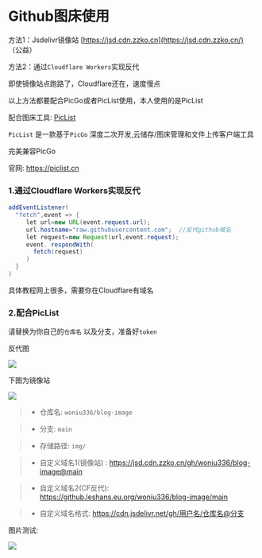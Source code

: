 

# Github图床使用

方法1：Jsdelivr镜像站 [https://jsd.cdn.zzko.cn](https://jsd.cdn.zzko.cn/)  （公益）

方法2：通过`Cloudflare Workers`实现反代

即使镜像站点跑路了，Cloudflare还在，速度慢点

以上方法都要配合PicGo或者PicList使用，本人使用的是PicList

配合图床工具: [PicList](https://github.com/Kuingsmile/PicList)


`PicList` 是一款基于`PicGo` 深度二次开发,云储存/图床管理和文件上传客户端工具


完美兼容PicGo


官网: https://piclist.cn


### 1.通过Cloudflare Workers实现反代

```java
addEventListener(
  "fetch",event => {
     let url=new URL(event.request.url);
     url.hostname="raw.githubusercontent.com";  //反代github域名
     let request=new Request(url,event.request);
     event. respondWith(
       fetch(request)
     )
  }
)
```

具体教程网上很多，需要你在Cloudflare有域名

### 2.配合PicList



请替换为你自己的`仓库名` 以及分支，准备好`token`

反代图

![](https://github.leshans.eu.org/woniu336/blog-image/main/img/2023-12-07_212014.png)

下图为镜像站

![](https://jsd.cdn.zzko.cn/gh/woniu336/blog-image@main/img/2023-12-07_212014.png)

> - 仓库名: `woniu336/blog-image`

> - 分支: `main`

> - 存储路径: `img/`   

> - 自定义域名1(镜像站) : https://jsd.cdn.zzko.cn/gh/woniu336/blog-image@main 

> - 自定义域名2(CF反代): https://github.leshans.eu.org/woniu336/blog-image/main  

> - 自定义域名格式: https://cdn.jsdelivr.net/gh/用户名/仓库名@分支  

图片测试:

![](https://github.leshans.eu.org/woniu336/blog-image/main/img/202310061243776.jpg)



